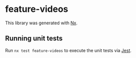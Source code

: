 # feature-videos

This library was generated with [Nx](https://nx.dev).

## Running unit tests

Run `nx test feature-videos` to execute the unit tests via [Jest](https://jestjs.io).
